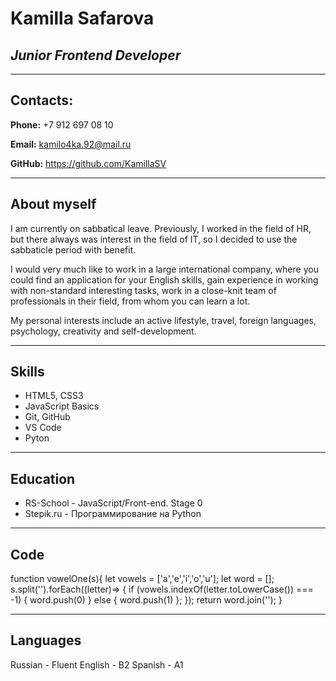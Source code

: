 # Kamilla Safarova
## *Junior Frontend Developer*
------
## Contacts:
**Phone:** +7 912 697 08 10

**Email:** kamilo4ka.92@mail.ru

**GitHub:** https://github.com/KamillaSV 

*****
## About myself
I am currently on sabbatical leave. Previously, I worked in the field of HR, but there always was interest in the field of IT, so I decided to use the sabbaticle period with benefit.

I would very much like to work in a large international company, where you could find an application for your English skills, gain experience in working with non-standard interesting tasks, work in a close-knit team of professionals in their field, from whom you can learn a lot.

My personal interests include an active lifestyle, travel, foreign languages, psychology, creativity and self-development.
******
## Skills
* HTML5, CSS3
* JavaScript Basics
* Git, GitHub
* VS Code
* Pyton
****
## Education
* RS-School - JavaScript/Front-end. Stage 0 
* Stepik.ru - Программирование на Python
******
## Code
function vowelOne(s){
let vowels = ['a','e','i','o','u'];
  let word = [];
  s.split('').forEach((letter)=> {
      if (vowels.indexOf(letter.toLowerCase()) === -1) {
        word.push(0)
      } else {
        word.push(1)
      };
    });
    return word.join('');
  }
*****
## Languages
Russian - Fluent
English - B2
Spanish - A1
